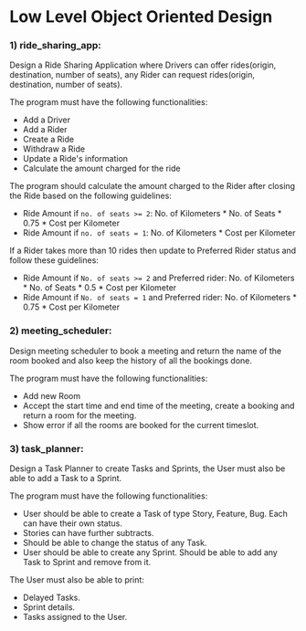 # Low Level Object Oriented Design

### 1) ride_sharing_app:
Design a Ride Sharing Application where Drivers can offer rides(origin, destination, number of seats), any Rider can request rides(origin, destination, number of seats). 

The program must have the following functionalities:
* Add a Driver
* Add a Rider
* Create a Ride
* Withdraw a Ride
* Update a Ride's information
* Calculate the amount charged for the ride

The program should calculate the amount charged to the Rider after closing the Ride based on the following guidelines:
* Ride Amount if ``` no. of seats >= 2 ```: No. of Kilometers * No. of Seats * 0.75 * Cost per Kilometer
* Ride Amount if ``` no. of seats = 1 ```: No. of Kilometers * Cost per Kilometer

If a Rider takes more than 10 rides then update to Preferred Rider status and follow these guidelines:
* Ride Amount if ``` No. of seats >= 2 ``` and Preferred rider: No. of Kilometers * No. of Seats * 0.5 * Cost per Kilometer
* Ride Amount if ``` No. of seats = 1 ``` and Preferred rider: No. of Kilometers * 0.75 * Cost per Kilometer

### 2) meeting_scheduler:
Design meeting scheduler to book a meeting and return the name of the room booked and also keep the history of all the bookings done.

The program must have the following functionalities:
* Add new Room
* Accept the start time and end time of the meeting, create a booking and return a room for the meeting.
* Show error if all the rooms are booked for the current timeslot.

### 3) task_planner:
Design a Task Planner to create Tasks and Sprints, the User must also be able to add a Task to a Sprint.

The program must have the following functionalities:
* User should be able to create a Task of type Story, Feature, Bug. Each can have their own status.
* Stories can have further subtracts.
* Should be able to change the status of any Task.
* User should be able to create any Sprint. Should be able to add any Task to Sprint and remove from it.

The User must also be able to print:
* Delayed Tasks.
* Sprint details.
* Tasks assigned to the User.
